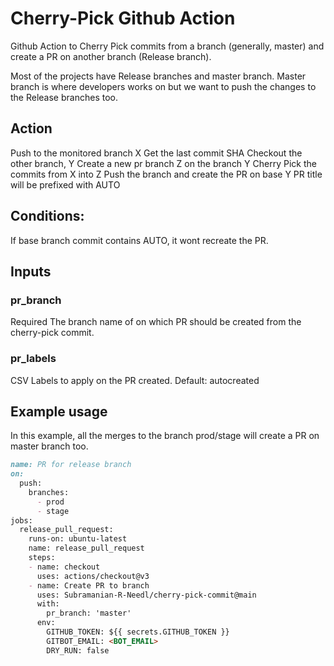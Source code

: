 # **Cherry-Pick Github Action**
Github Action to Cherry Pick commits from a branch (generally, master) and create a PR on another branch (Release branch).

Most of the projects have Release branches and master branch. Master branch is where developers works on but we want to push the changes to the Release branches too.

## **Action**
Push to the monitored branch X
Get the last commit SHA
Checkout the other branch, Y
Create a new pr branch Z on the branch Y
Cherry Pick the commits from X into Z
Push the branch and create the PR on base Y
PR title will be prefixed with AUTO

## **Conditions:**
If base branch commit contains AUTO, it wont recreate the PR.

## **Inputs**
### pr_branch
Required The branch name of on which PR should be created from the cherry-pick commit.

### pr_labels
CSV Labels to apply on the PR created. Default: autocreated

## **Example usage**
In this example, all the merges to the branch prod/stage will create a PR on master branch too.

```markdown
name: PR for release branch
on:
  push:
    branches:
      - prod
      - stage
jobs:
  release_pull_request:
    runs-on: ubuntu-latest
    name: release_pull_request
    steps:
    - name: checkout
      uses: actions/checkout@v3
    - name: Create PR to branch
      uses: Subramanian-R-Needl/cherry-pick-commit@main
      with:
        pr_branch: 'master'
      env:
        GITHUB_TOKEN: ${{ secrets.GITHUB_TOKEN }}
        GITBOT_EMAIL: <BOT_EMAIL>
        DRY_RUN: false
```